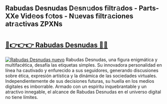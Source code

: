 ## Rabudas Desnudas D𝚎sn𝚞dos filtr𝚊dos - Parts-XXe Vid𝚎os f𝚘tos - N𝚞evas filtr𝚊ciones atr𝚊ctivas ZPXNs

# <h2><a href="http://mb2nsv.tromn.icu/?c=Rabudas+Desnudas">🔗👉👉👉 Rabudas Desnudas 🔗🔗</a></h2>

[![Rabudas Desnudas nuevo](https://i.imgur.com/pEAQMta.gif)](http://mb2nsv.tromn.icu/?c=Rabudas+Desnudas)
Rabudas Desnudas, una figura enigmática y multifacética, desafía las etiquetas simples. Su innovadora personalidad en línea ha cautivado y enfurecido a sus seguidores, generando discusiones sobre ética, expresión artística y la dinámica de las sociedades virtuales. Independientemente de sus decisiones futuras, su huella en los medios digitales es imborrable. Armado con un espíritu inquebrantable y un atractivo innegable, el alcance de Rabudas Desnudas en el universo digital no tiene límites.
